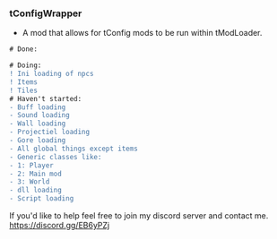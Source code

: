 ### tConfigWrapper
- A mod that allows for tConfig mods to be run within tModLoader.

```diff
# Done:

# Doing:
! Ini loading of npcs
! Items
! Tiles
# Haven't started:
- Buff loading
- Sound loading
- Wall loading
- Projectiel loading
- Gore loading
- All global things except items
- Generic classes like: 
- 1: Player 
- 2: Main mod 
- 3: World
- dll loading
- Script loading
```
If you'd like to help feel free to join my discord server and contact me.
https://discord.gg/EB6yPZj
